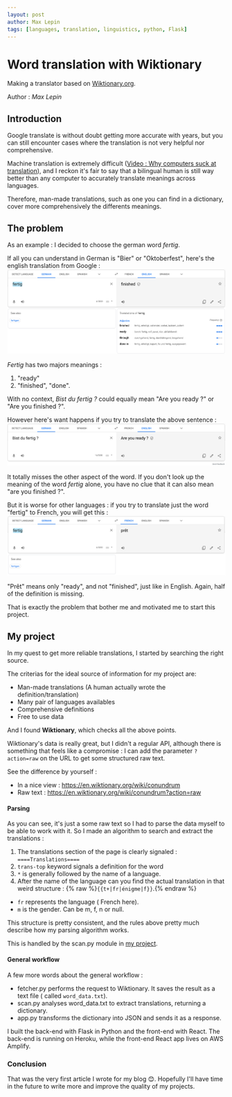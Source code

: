 ```yaml
---
layout: post
author: Max Lepin
tags: [languages, translation, linguistics, python, Flask]
---
```

# Word translation with Wiktionary

Making a translator based on [Wiktionary.org](https://www.wiktionary.org/).

Author : *Max Lepin*

## Introduction
Google translate is without doubt getting more accurate with years, but you can still encounter cases where the translation is not very helpful nor comprehensive. 

Machine translation is extremely difficult ([Video : Why computers suck at translation](https://www.youtube.com/watch?v=GAgp7nXdkLU)), and I reckon it's fair to say that a bilingual human is still way better than any computer to accurately translate meanings across languages.

Therefore, man-made translations, such as one you can find in a dictionary, cover more comprehensively the differents meanings.

## The problem

As an example : I decided to choose the german word *fertig*.

 If all you can understand in German is "Bier" or "Oktoberfest", here's the english translation from Google : ![screenshot Google translation](/assets/img/fertig_En.png)

*Fertig* has two majors meanings :
 1. "ready"
 2. "finished", "done". 

 With no context, *Bist du fertig ?* could equally mean "Are you ready ?" or "Are you finished ?".

However here's want happens if you try to translate the above sentence : 
![fertig](/assets/img/bist_du_fertig.png) 

It totally misses the other aspect of the word. If you don't look up the meaning of the word *fertig* alone, you have no clue that it can also mean "are you finished ?".

But it is worse for other languages : if you try to translate just the word "fertig" to French,  you will get this : 
![french fertig](/assets/img/fertig_Fr.png)

"Prêt" means only "ready", and not "finished", just like in English. Again, half of the definition is missing. 


That is exactly the problem that bother me and motivated me to start this project.

## My project

In my quest to get more reliable translations, I started by searching the right source.

The criterias for the ideal source of information for my project are: 
- Man-made translations (A human actually wrote the definition/translation)
- Many pair of languages availables
- Comprehensive definitions
- Free to use data

And I found **Wiktionary**, which checks all the above points.

Wiktionary's data is really great, but I didn't a regular API, although there is something that feels like a compromise : I can add the parameter ```?action=raw``` on the URL to get some structured raw text.

See the difference by yourself : 
- In a nice view : <https://en.wiktionary.org/wiki/conundrum>
- Raw text :  <https://en.wiktionary.org/wiki/conundrum?action=raw>

#### Parsing 
As you can see, it's just a some raw text so I had to parse the data myself to be able to work with it. 
So I made an algorithm to search and extract the translations : 
1. The translations section of the page is clearly signaled :  ```====Translations====```
2. ```trans-top``` keyword signals a definition for the word
3. ```*``` is generally followed by the name of a language. 
4. After the name of the language can you find the actual translation in that weird structure :
{% raw %}```{{t+|fr|énigme|f}}```.{% endraw %} 
- ```fr``` represents the language ( French here).
- ```m``` is the gender. Can be m, f, n or null.

This structure is pretty consistent, and the rules above pretty much describe how my parsing algorithm works.

This is handled by the scan.py module in [my project](https://github.com/Max-le/wikipython-server).

#### General workflow
A few more words about the general workflow : 

- fetcher.py performs the request to Wiktionary. It saves the result as a text file ( called ```word_data.txt```).
- scan.py analyses word_data.txt to extract translations, returning a dictionary.  
- app.py transforms the dictionary into JSON and sends it as a response.

I built the back-end with Flask in Python and the front-end with React. The back-end is running on Heroku, while the front-end React app lives on AWS Amplify. 
### Conclusion 

That was the very first article I wrote for my blog 😊.
Hopefully I'll have time in the future to write more and improve the quality of my projects.



